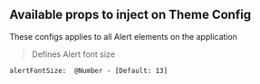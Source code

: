 ## **Available props to inject on Theme Config**

These configs applies to all Alert elements on the application


 > Defines Alert font size

    alertFontSize:  @Number - [Default: 13]


